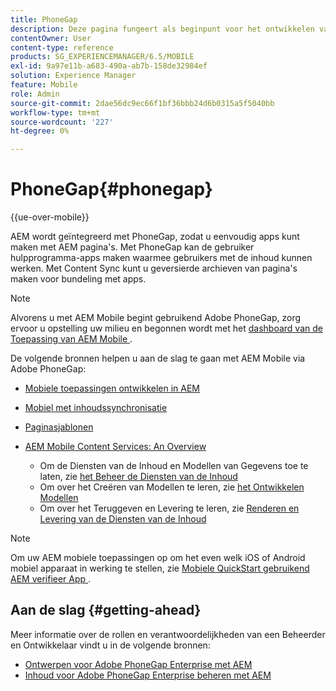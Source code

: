 ```yaml
---
title: PhoneGap
description: Deze pagina fungeert als beginpunt voor het ontwikkelen van toepassingen met PhoneGap Enterprise met AEM. AEM wordt geïntegreerd met PhoneGap, zodat u eenvoudig apps kunt maken met AEM pagina's. Met PhoneGap kan de gebruiker hulpprogramma-apps maken waarmee gebruikers met de inhoud kunnen werken.
contentOwner: User
content-type: reference
products: SG_EXPERIENCEMANAGER/6.5/MOBILE
exl-id: 9a97e11b-a683-490a-ab7b-158de32984ef
solution: Experience Manager
feature: Mobile
role: Admin
source-git-commit: 2dae56dc9ec66f1bf36bbb24d6b0315a5f5040bb
workflow-type: tm+mt
source-wordcount: '227'
ht-degree: 0%

---
```


# PhoneGap{#phonegap}

{{ue-over-mobile}}

AEM wordt geïntegreerd met PhoneGap, zodat u eenvoudig apps kunt maken met AEM pagina&#39;s. Met PhoneGap kan de gebruiker hulpprogramma-apps maken waarmee gebruikers met de inhoud kunnen werken. Met Content Sync kunt u geversierde archieven van pagina&#39;s maken voor bundeling met apps.

>[!NOTE]
>
>Alvorens u met AEM Mobile begint gebruikend Adobe PhoneGap, zorg ervoor u opstelling uw milieu en begonnen wordt met het [ dashboard van de Toepassing van AEM Mobile ](/help/mobile/phonegap-authoring-apps.md).

De volgende bronnen helpen u aan de slag te gaan met AEM Mobile via Adobe PhoneGap:

* [Mobiele toepassingen ontwikkelen in AEM](/help/mobile/developing-mobile-applications.md)
* [Mobiel met inhoudssynchronisatie](/help/mobile/phonegap-contentsync.md)
* [Paginasjablonen](/help/mobile/phonegap-apps-arch-page-templates.md)

* [AEM Mobile Content Services: An Overview](/help/mobile/develop-content-as-a-service.md)

   * Om de Diensten van de Inhoud en Modellen van Gegevens toe te laten, zie [ het Beheer de Diensten van de Inhoud ](/help/mobile/developing-content-services.md)
   * Om over het Creëren van Modellen te leren, zie [ het Ontwikkelen Modellen ](/help/mobile/administer-mobile-apps.md)
   * Om over het Teruggeven en Levering te leren, zie [ Renderen en Levering van de Diensten van de Inhoud ](/help/mobile/rendering-and-delivery.md)

>[!NOTE]
>
>Om uw AEM mobiele toepassingen op om het even welk iOS of Android mobiel apparaat in werking te stellen, zie [ Mobiele QuickStart gebruikend AEM verifieer App ](/help/mobile/phonegap-mobile-quickstart.md).

## Aan de slag {#getting-ahead}

Meer informatie over de rollen en verantwoordelijkheden van een Beheerder en Ontwikkelaar vindt u in de volgende bronnen:

* [Ontwerpen voor Adobe PhoneGap Enterprise met AEM](/help/mobile/phonegap.md)
* [Inhoud voor Adobe PhoneGap Enterprise beheren met AEM](/help/mobile/administer-phonegap.md)
